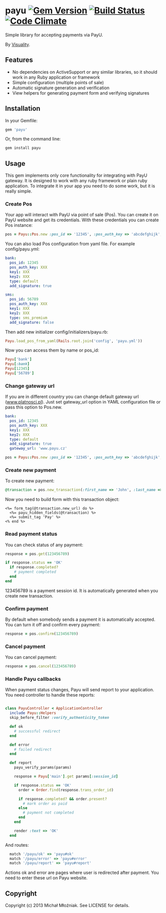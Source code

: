 # payu [![Gem Version](https://badge.fury.io/rb/payu.png)](http://badge.fury.io/rb/payu) [![Build Status](https://api.travis-ci.org/ronin/payu.png?branch=master)](http://travis-ci.org/ronin/payu) [![Code Climate](https://codeclimate.com/github/ronin/payu.png)](https://codeclimate.com/github/ronin/payu)


Simple library for accepting payments via PayU.

By [Visuality](http://www.visuality.pl).

## Features

* No dependencies on ActiveSupport or any similar libraries, so it should work in any Ruby application or framework
* Simple configuration (multiple points of sale)
* Automatic signature generation and verification
* View helpers for generating payment form and verifying signatures

## Installation

In your Gemfile:

```ruby
gem 'payu'
````

Or, from the command line:

```ruby
gem install payu
```

## Usage

This gem implements only core functionality for integrating with PayU gateway. It is designed to work with any ruby framework or plain ruby application. To integrate it in your app you need to do some work, but it is really simple.

### Create Pos

Your app will interact with PayU via point of sale (Pos). You can create it on PayU website and get its credentials. With these credentials you can create Pos instance:

```ruby
pos = Payu::Pos.new :pos_id => '12345', :pos_auth_key => 'abcdefghijk', :key1 => 'xxxxxxxx', :key2 => 'xxxxxxxx', :add_signature => true
```

You can also load Pos configuration from yaml file. For example config/payu.yml:

```yaml
bank:
  pos_id: 12345
  pos_auth_key: XXX
  key1: XXX
  key2: XXX
  type: default
  add_signature: true

sms:
  pos_id: 56789
  pos_auth_key: XXX
  key1: XXX
  key2: XXX
  type: sms_premium
  add_signature: false
```

Then add new initializer config/initializers/payu.rb:

```ruby
Payu.load_pos_from_yaml(Rails.root.join('config', 'payu.yml'))
```

Now you can access them by name or pos_id:

```ruby
Payu['bank']
Payu[:bank]
Payu[12345]
Payu['56789']
```

### Change gateway url

If you are in different country you can change default gateway url (www.platnosci.pl). Just set gateway_url option in YAML configuration file or pass this option to Pos.new.

```yaml
bank:
  pos_id: 12345
  pos_auth_key: XXX
  key1: XXX
  key2: XXX
  type: default
  add_signature: true
  gateway_url: 'www.payu.cz'
```

```ruby
pos = Payu::Pos.new :pos_id => '12345', :pos_auth_key => 'abcdefghijk', :key1 => 'xxxxxxxx', :key2 => 'xxxxxxxx', :add_signature => true, :gateway_url => 'www.payu.cz'
```

### Create new payment

To create new payment:

```ruby
@transaction = pos.new_transaction(:first_name => 'John', :last_name => 'Doe', :email => 'john.doe@example.org', :client_ip => '1.2.3.4', :amount => 10000, :desc => 'Transaction description')
```

Now you need to build form with this transaction object:

```
<%= form_tag(@transaction.new_url) do %>
  <%= payu_hidden_fields(@transaction) %>
  <%= submit_tag 'Pay' %>
<% end %>
```

### Read payment status

You can check status of any payment:

```ruby
response = pos.get(123456789)

if response.status == 'OK'
  if response.completed?
    # payment completed
  end
end
```

123456789 is a payment session id. It is automatically generated when you create new transaction.

### Confirm payment

By default when somebody sends a payment it is automatically accepted. You can turn it off and confirm every payment:

```ruby
response = pos.confirm(123456789)
```

### Cancel payment

You can cancel payment:

```ruby
response = pos.cancel(123456789)
```

### Handle Payu callbacks

When payment status changes, Payu will send report to your application. You need controller to handle these reports:

```ruby

class PayuController < ApplicationController
  include Payu::Helpers
  skip_before_filter :verify_authenticity_token

  def ok
    # successful redirect
  end

  def error
    # failed redirect
  end

  def report
    payu_verify_params(params)

    response = Payu['main'].get params[:session_id]

    if response.status == 'OK'
      order = Order.find(response.trans_order_id)

      if response.completed? && order.present?
        # mark order as paid
      else
        # payment not completed
      end
    end

    render :text => 'OK'
  end
```

And routes:

```ruby
  match '/payu/ok' => 'payu#ok'
  match '/payu/error' => 'payu#error'
  match '/payu/report' => 'payu#report'
```

Actions ok and error are pages where user is redirected after payment. You need to enter these url on Payu website.

## Copyright

Copyright (c) 2013 Michał Młoźniak. See LICENSE for details.
